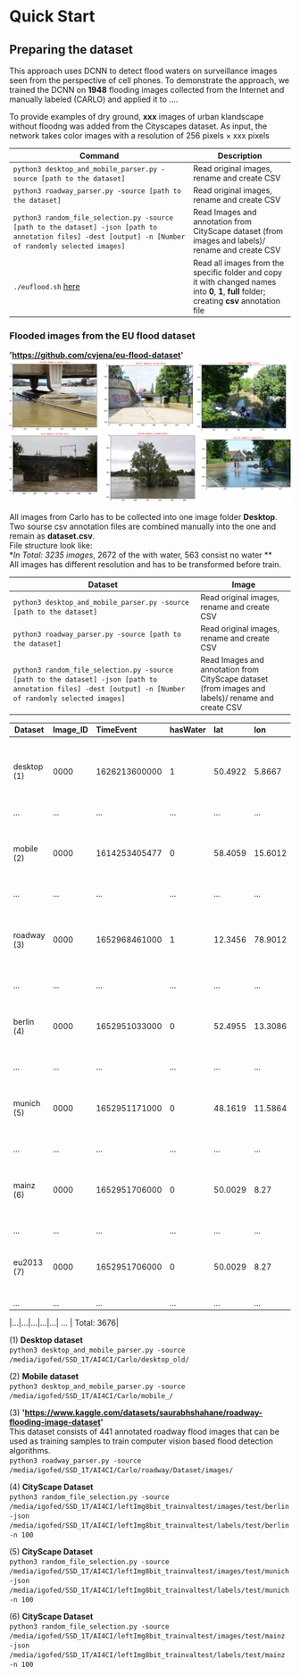 # Quick Start

## Preparing the dataset

This approach uses DCNN to detect flood waters on surveillance images seen from the perspective of cell phones. To demonstrate the approach, we trained the DCNN on **1948** flooding images collected from the Internet and manually labeled (CARLO) and applied it to ....

To provide examples of dry ground, **xxx** images of urban klandscape without floodng was added from the Cityscapes dataset.
As input, the network takes color images with a resolution of 256 pixels × xxx pixels

| Command | Description |
| ------------------------------------ | ------------------------------------- |
| ```python3 desktop_and_mobile_parser.py -source [path to the dataset]``` |Read original images, rename and create CSV|
| ```python3 roadway_parser.py -source [path to the dataset]``` |Read original images, rename and create CSV|
| ```python3 random_file_selection.py -source [path to the dataset] -json [path to annotation files] -dest [output] -n [Number of randomly selected images]``` |Read Images and annotation from CityScape dataset (from images and labels)/ rename and create CSV|
|```./euflood.sh``` [here](../euflood.sh) |Read all images from the specific folder and copy it with changed names into **0**, **1**, **full** folder; creating **csv** annotation file |

### Flooded images from the EU flood dataset

**'https://github.com/cvjena/eu-flood-dataset'** </br>
![Blank Diagram](random_plot_euflood.png)

All images from Carlo has to be collected into one image folder **Desktop**. Two sourse csv annotation files are combined manually into the one and remain as **dataset.csv**.</br>
File structure look like:</br>
**In Total: 3235 images*, 2672 of the with water, 563 consist no water ** </br>
All images has different resolution and has to be transformed before train.

|Dataset| Image|
|-|-|
| ```python3 desktop_and_mobile_parser.py -source [path to the dataset]```                                                                                    | Read original images, rename and create CSV                                                       |
| ```python3 roadway_parser.py -source [path to the dataset]```                                                                                               | Read original images, rename and create CSV                                                       |
| ```python3 random_file_selection.py -source [path to the dataset] -json [path to annotation files] -dest [output] -n [Number of randomly selected images]``` | Read Images and annotation from CityScape dataset (from images and labels)/ rename and create CSV |

|Dataset     |Image_ID | TimeEvent | hasWater |lat |lon |Notes |
|------------| :-- | :-- | :-- | :-- | :-- | ------------------------------------ |
|desktop (1) |0000|1626213600000|1|50.4922 |5.8667|1948 (1904 / 44) frames in Desktop dataset (Carlo) |
|...|...|...|...|...| ...      |
|mobile (2) |0000|1614253405477|0|58.4059| 15.6012| 546 (327 / 219 )frames in Mobile dataset (Carlo)           |
|...|...|...|...|...| ...      |
|roadway (3) |0000|1652968461000| 1| 12.3456| 78.9012| 882 frames in Roadway Flooding Image Dataset with flooding |
|...|...|...|...|...| ...      |
|berlin (4)|0000 |1652951033000 |0|52.4955| 13.3086| 100 randomly selected frames in Berlin without flooding   |
|...|...|...|...|...| ...      |
|munich (5)|0000| 1652951171000|0 | 48.1619| 11.5864| 100 randomly selected frames in Munich without flooding   |
|...|...|...|...|...| ...      |
|mainz (6)|0000| 1652951706000| 0 | 50.0029| 8.27| 100 randomly selected frames in Mainz without flooding    |
|...|...|...|...|...| ...      |
|eu2013 (7)|0000| 1652951706000| 0 | 50.0029| 8.27| 252 frames from EU flooding image dataset    |
|...|...|...|...|...| ...      |


|...|...|...|...|...| ... | Total: 3676|

(1) **Desktop dataset** </br>```python3 desktop_and_mobile_parser.py -source /media/igofed/SSD_1T/AI4CI/Carlo/desktop_old/```

(2) **Mobile dataset** </br>```python3 desktop_and_mobile_parser.py -source /media/igofed/SSD_1T/AI4CI/Carlo/mobile_/```

(3) **'https://www.kaggle.com/datasets/saurabhshahane/roadway-flooding-image-dataset'** </br> This dataset consists of 441 annotated roadway flood images that can be used as training samples to train computer vision based flood detection algorithms. </br>
```python3 roadway_parser.py -source /media/igofed/SSD_1T/AI4CI/Carlo/roadway/Dataset/images/```

(4) **CityScape Dataset**</br>
```python3 random_file_selection.py -source /media/igofed/SSD_1T/AI4CI/leftImg8bit_trainvaltest/images/test/berlin -json /media/igofed/SSD_1T/AI4CI/leftImg8bit_trainvaltest/labels/test/berlin -n 100```

(5) **CityScape Dataset**</br>
```python3 random_file_selection.py -source /media/igofed/SSD_1T/AI4CI/leftImg8bit_trainvaltest/images/test/munich -json /media/igofed/SSD_1T/AI4CI/leftImg8bit_trainvaltest/labels/test/munich -n 100```

(6) **CityScape Dataset**</br>
```python3 random_file_selection.py -source /media/igofed/SSD_1T/AI4CI/leftImg8bit_trainvaltest/images/test/mainz -json /media/igofed/SSD_1T/AI4CI/leftImg8bit_trainvaltest/labels/test/mainz -n 100```
